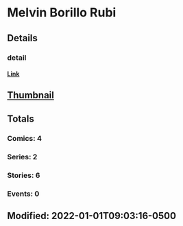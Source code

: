 # Melvin Borillo Rubi 
## Details
### detail
#### [Link](http://marvel.com/comics/creators/14034/melvin_borillo_rubi?utm_campaign=apiRef&utm_source=225578a89fc76f3d20fbffda5d17a88d)
## [Thumbnail](http://i.annihil.us/u/prod/marvel/i/mg/b/40/image_not_available.jpg)
## Totals
### Comics: 4
### Series: 2
### Stories: 6
### Events: 0
## Modified: 2022-01-01T09:03:16-0500